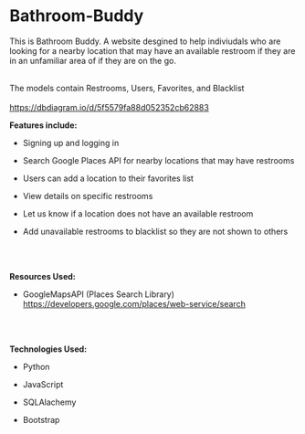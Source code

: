 # Bathroom-Buddy
This is Bathroom Buddy. A website desgined to help indiviudals who are looking for a nearby location that may have an available restroom if they are in an unfamiliar area of if they are on the go.
<br>
<br>

The models contain Restrooms, Users, Favorites, and Blacklist
<br>
<br>
https://dbdiagram.io/d/5f5579fa88d052352cb62883

<b>Features include:</b>

- Signing up and logging in

- Search Google Places API for nearby locations that may have restrooms

- Users can add a location to their favorites list

- View details on specific restrooms

- Let us know if a location does not have an available restroom

- Add unavailable restrooms to blacklist so they are not shown to others

<br>
<br>

  
<b>Resources Used:</b>

- GoogleMapsAPI (Places Search Library)
https://developers.google.com/places/web-service/search


<br>
<br>
  
<b>Technologies Used:</b>

- Python

- JavaScript

- SQLAlachemy

- Bootstrap

  
